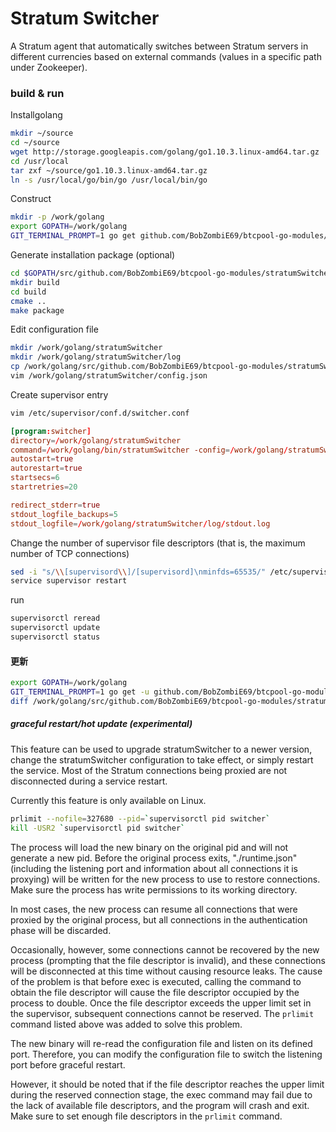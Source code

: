 # Stratum Switcher

A Stratum agent that automatically switches between Stratum servers in different currencies based on external commands (values ​​in a specific path under Zookeeper).

### build & run

Installgolang

```bash
mkdir ~/source
cd ~/source
wget http://storage.googleapis.com/golang/go1.10.3.linux-amd64.tar.gz
cd /usr/local
tar zxf ~/source/go1.10.3.linux-amd64.tar.gz
ln -s /usr/local/go/bin/go /usr/local/bin/go
```

Construct

```bash
mkdir -p /work/golang
export GOPATH=/work/golang
GIT_TERMINAL_PROMPT=1 go get github.com/BobZombiE69/btcpool-go-modules/wstratumSwitcher
```

Generate installation package (optional)

```bash
cd $GOPATH/src/github.com/BobZombiE69/btcpool-go-modules/stratumSwitcher
mkdir build
cd build
cmake ..
make package
```

Edit configuration file

```bash
mkdir /work/golang/stratumSwitcher
mkdir /work/golang/stratumSwitcher/log
cp /work/golang/src/github.com/BobZombiE69/btcpool-go-modules/stratumSwitcher/config.default.json /work/golang/stratumSwitcher/config.json
vim /work/golang/stratumSwitcher/config.json
```

Create supervisor entry

```bash
vim /etc/supervisor/conf.d/switcher.conf
```

```conf
[program:switcher]
directory=/work/golang/stratumSwitcher
command=/work/golang/bin/stratumSwitcher -config=/work/golang/stratumSwitcher/config.json -log_dir=/work/golang/stratumSwitcher/log -v 2
autostart=true
autorestart=true
startsecs=6
startretries=20

redirect_stderr=true
stdout_logfile_backups=5
stdout_logfile=/work/golang/stratumSwitcher/log/stdout.log
```

Change the number of supervisor file descriptors (that is, the maximum number of TCP connections)
```bash
sed -i "s/\\[supervisord\\]/[supervisord]\nminfds=65535/" /etc/supervisor/supervisord.conf
service supervisor restart
```

run

```bash
supervisorctl reread
supervisorctl update
supervisorctl status
```

#### 更新

```bash
export GOPATH=/work/golang
GIT_TERMINAL_PROMPT=1 go get -u github.com/BobZombiE69/btcpool-go-modules/stratumSwitcher
diff /work/golang/src/github.com/BobZombiE69/btcpool-go-modules/stratumSwitcher/config.default.json /work/golang/stratumSwitcher/config.json
```

##### graceful restart/hot update (experimental)

This feature can be used to upgrade stratumSwitcher to a newer version, change the stratumSwitcher configuration to take effect, or simply restart the service. Most of the Stratum connections being proxied are not disconnected during a service restart.

Currently this feature is only available on Linux.

```bash
prlimit --nofile=327680 --pid=`supervisorctl pid switcher`
kill -USR2 `supervisorctl pid switcher`
```

The process will load the new binary on the original pid and will not generate a new pid. Before the original process exits, "./runtime.json" (including the listening port and information about all connections it is proxying) will be written for the new process to use to restore connections. Make sure the process has write permissions to its working directory.

In most cases, the new process can resume all connections that were proxied by the original process, but all connections in the authentication phase will be discarded.

Occasionally, however, some connections cannot be recovered by the new process (prompting that the file descriptor is invalid), and these connections will be disconnected at this time without causing resource leaks. The cause of the problem is that before exec is executed, calling the command to obtain the file descriptor will cause the file descriptor occupied by the process to double. Once the file descriptor exceeds the upper limit set in the supervisor, subsequent connections cannot be reserved. The `prlimit` command listed above was added to solve this problem.

The new binary will re-read the configuration file and listen on its defined port. Therefore, you can modify the configuration file to switch the listening port before graceful restart.

However, it should be noted that if the file descriptor reaches the upper limit during the reserved connection stage, the exec command may fail due to the lack of available file descriptors, and the program will crash and exit. Make sure to set enough file descriptors in the `prlimit` command.